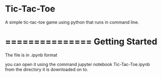 # Tic-Tac-Toe
A simple tic-tac-toe game using python that runs in command line.

===============
Getting Started
===============
The file is in .ipynb format

you can open it using the command jupyter notebook Tic-Tac-Toe.ipynb from the directory it is downloaded on to.

